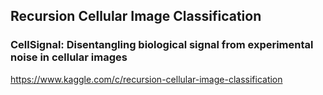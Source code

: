 ## Recursion Cellular Image Classification
### CellSignal: Disentangling biological signal from experimental noise in cellular images
https://www.kaggle.com/c/recursion-cellular-image-classification
